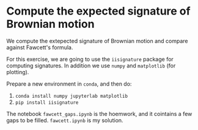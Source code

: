 # Compute the expected signature of Brownian motion

We compute the extepected signature of Brownian motion and compare against Fawcett's formula.

For this exercise, we are going to use the `iisignature` package for computing signatures. In addition we use `numpy` and `matplotlib` (for plotting).

Prepare a new environment in `conda`, and then do:
1. `conda install numpy jupyterlab matplotlib`
2. `pip install iisignature`

The notebook `fawcett_gaps.ipynb` is the hoemwork, and it cointains a few gaps to be filled. `fawcett.ipynb` is my solution.

